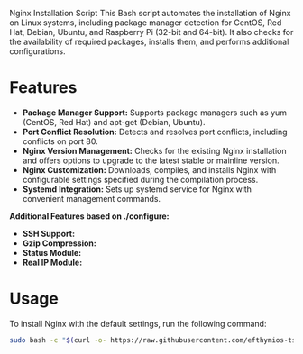 Nginx Installation Script
This Bash script automates the installation of Nginx on Linux systems, including package manager detection for CentOS, Red Hat, Debian, Ubuntu, and Raspberry Pi (32-bit and 64-bit). It also checks for the availability of required packages, installs them, and performs additional configurations.

# Features

- **Package Manager Support:** Supports package managers such as yum (CentOS, Red Hat) and apt-get (Debian, Ubuntu).
- **Port Conflict Resolution:** Detects and resolves port conflicts, including conflicts on port 80.
- **Nginx Version Management:** Checks for the existing Nginx installation and offers options to upgrade to the latest stable or mainline version.
- **Nginx Customization:** Downloads, compiles, and installs Nginx with configurable settings specified during the compilation process.
- **Systemd Integration:** Sets up systemd service for Nginx with convenient management commands.

**Additional Features based on ./configure:**

- **SSH Support:** 
- **Gzip Compression:** 
- **Status Module:** 
- **Real IP Module:** 


# Usage

To install Nginx with the default settings, run the following command:

```bash
sudo bash -c "$(curl -o- https://raw.githubusercontent.com/efthymios-tserepas/nginx/main/nginx.sh)"


